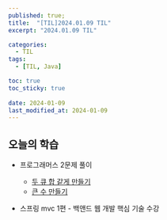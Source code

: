 ```yaml
---
published: true;
title:  "[TIL]2024.01.09 TIL"
excerpt: "2024.01.09 TIL"

categories:
  - TIL
tags:
  - [TIL, Java]

toc: true
toc_sticky: true
 
date: 2024-01-09
last_modified_at: 2024-01-09
---
```

## 오늘의 학습
- 프로그래머스 2문제 풀이
    - [두 큐 합 같게 만들기](https://school.programmers.co.kr/learn/courses/30/lessons/118667)
    - [큰 수 만들기](https://school.programmers.co.kr/learn/courses/30/lessons/42883)

- 스프링 mvc 1편 - 백앤드 웹 개발 핵심 기술 수강